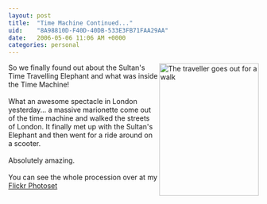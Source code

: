 ```yaml
---
layout: post
title:  "Time Machine Continued..."
uid:	"8A98810D-F40D-40DB-533E3FB71FAA29AA"
date:   2006-05-06 11:06 AM +0000
categories: personal
---
```

<a title="Photo Sharing" href="http://www.flickr.com/photos/markdrew/141329459/" onclick="javascript:urchinTracker ('/outgoing/marionette');"><img width="200" height="267" border="0" align="right" alt="The traveller goes out for a walk" src="http://static.flickr.com/56/141329459_8540c462e4_b.jpg" /></a> So we finally found out about the Sultan's Time Travelling Elephant and what was inside the Time Machine! <br /><br />What an awesome spectacle in London yesterday... a massive marionette come out of the time machine and walked the streets of London. It finally met up with the Sultan's Elephant and then went for a ride around on a scooter. <br /><br />Absolutely amazing.<br /><br />You can see the whole procession over at my <a onclick="javascript:urchinTracker ('/outgoing/sultan_procession');" target="_blank" href="http://www.flickr.com/photos/markdrew/sets/72057594126951873/">Flickr Photoset</a>